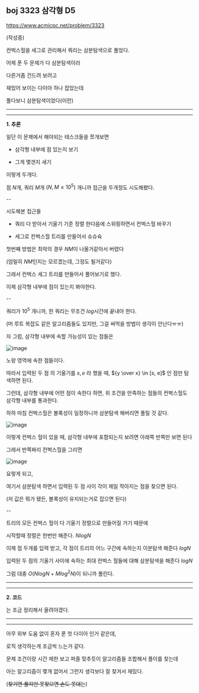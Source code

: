 boj 3323 삼각형 D5
-

https://www.acmicpc.net/problem/3323

(작성중)

컨벅스헐을 세그로 관리해서 쿼리는 삼분탐색으로 풀었다.

어제 푼 두 문제가 다 삼분탐색이라 

다른거좀 건드려 보려고 

재밌어 보이는 다이아 하나 잡았는데

풀다보니 삼분탐색이었다(이런)

----
----

**1. 추론**

일단 이 문제에서 해야되는 테스크들을 쪼개보면

- 삼각형 내부에 점 있는지 보기

- 그게 몇갠지 새기

이렇게 두개다.

점 $N$개, 쿼리 $M$개 $(N, M \le 10^5)$ 개니까 접근을 두개정도 시도해봤다.

--

시도해본 접근들

- 쿼리 다 받아서 기울기 기준 정렬 한다음에 스위핑하면서 컨벅스헐 바꾸기

- 세그로 컨벅스헐 트리를 만들어서 슈슈슉

첫번째 방법은 최악의 경우 $NM$이 나올거같아서 버렸다

(엄밀히 $NM$인지는 모르겠는데, 그정도 될거같다)

그래서 컨벅스 세그 트리를 만들어서 풀어보기로 했다.

이제 삼각형 내부에 점이 있는지 봐야한다.

--

쿼리가 $10^5$ 개니까, 한 쿼리는 무조건 $log$시간에 끝내야 한다. 

(머 루트 복잡도 같은 알고리즘들도 있지만, 그걸 써먹을 방법이 생각이 안난다ㅠㅠ)

자 그럼, 삼각형 내부에 속할 가능성이 있는 점들은

![image](https://github.com/minpaper/ps/assets/93968449/8b2e2f7c-d1e1-4c80-b084-e34aa6813ba9)

노랑 영역에 속한 점들이다.

따라서 입력된 두 점 의 기울기를 $s,e$ 라 했을 때, ${y \over x} \in [s, e]$ 인 점만 탐색하면 된다.

그런데, 삼각형 내부에 어떤 점이 속한다 하면, 위 조건을 만족하는 점들의 컨벅스헐도 삼각형 내부를 통과한다.

하하 마침 컨벅스헐은 볼록성이 일정하니까 삼분탐색 해버리면 풀릴 것 같다.

![image](https://github.com/minpaper/ps/assets/93968449/9e90555d-67d9-4598-bf1c-4981dc057c2d)

이렇게 컨벅스 헐이 있을 때, 삼각형 내부에 포함되는지 보려면 아래쪽 반쪽만 보면 된다

그래서 반쪽짜리 컨벅스헐을 그리면 

![image](https://github.com/minpaper/ps/assets/93968449/3906a7ca-8b19-41b0-9c80-f16cf9f2d51e)

요렇게 되고,

여기서 삼분탐색 하면서 입력된 두 점 사이 각이 제일 작아지는 점을 찾으면 된다.

(저 값은 뭐가 됐든, 볼록성이 유지되는거로 잡으면 된다)

--

트리의 모든 컨벅스 헐이 다 기울기 정렬으로 만들어질 거기 때문에

시작할때 정렬은 한번만 해준다. $NlogN$

이제 점 두개를 입력 받고, 각 점이 트리의 어느 구간에 속하는지 이분탐색 해준다 $logN$

입력된 두 점의 기울기 사이에 속하는 최대 컨벅스 헐들에 대해 삼분탐색을 해준다 $logN$

그럼 대충 $O(NlogN+Mlog^2N)$이 되니까 풀린다.

----
----
**2. 코드**

는 조금 정리해서 올려야겠다.

----
----
아무 외부 도움 없이 혼자 푼 첫 다이아 인거 같은데,

로직 생각하는게 조금씩 느는거 같다.

문제 조건이랑 시간 제한 보고 퍼즐 맞추듯이 알고리즘들 조합해서 풀이를 찾는데

아는 알고리즘이 몇개 없어서 그런지 생각보다 잘 찾겨서 재밌다. 

(~~찾기면 풀지만 못찾으면 손도 못대는~~)
